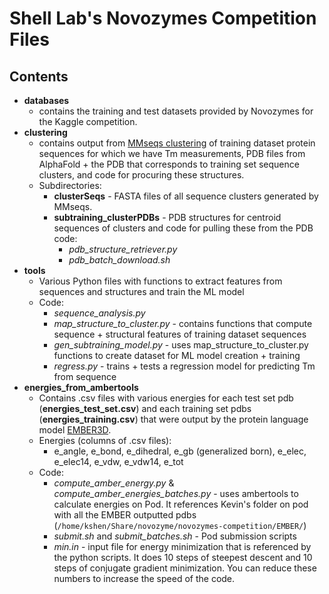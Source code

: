 # Shell Lab's Novozymes Competition Files
## Contents
- **databases**
  - contains the training and test datasets provided by Novozymes for the Kaggle competition.
- **clustering**
  - contains output from [MMseqs clustering](https://academic.oup.com/bioinformatics/article/32/9/1323/1744460) of training dataset protein sequences for which we have Tm measurements, PDB files from AlphaFold + the PDB that corresponds to training set sequence clusters, and code for procuring these structures.
  - Subdirectories:
    - **clusterSeqs** - FASTA files of all sequence clusters generated by MMseqs.
    - **subtraining_clusterPDBs** - PDB structures for centroid sequences of clusters and code for pulling these from the PDB code:
      - *pdb_structure_retriever.py*
      - *pdb_batch_download.sh*
- **tools**
  - Various Python files with functions to extract features from sequences and structures and train the ML model
  - Code:
    - *sequence_analysis.py*
    - *map_structure_to_cluster.py* - contains functions that compute sequence + structural features of training dataset sequences
    - *gen_subtraining_model.py* - uses map_structure_to_cluster.py functions to create dataset for ML model creation + training
    - *regress.py* - trains + tests a regression model for predicting Tm from sequence
- **energies_from_ambertools**
  - Contains .csv files with various energies for each test set pdb (**energies_test_set.csv**) and each training set pdbs (**energies_training.csv**) that were output by the protein language model [EMBER3D](https://github.com/kWeissenow/EMBER3D).
  - Energies (columns of .csv files):
    - e_angle, e_bond, e_dihedral, e_gb (generalized born), e_elec, e_elec14, e_vdw, e_vdw14, e_tot
  - Code:
    - *compute_amber_energy.py* & *compute_amber_energies_batches.py* - uses ambertools to calculate energies on Pod. It references Kevin's folder on pod with all the EMBER outputted pdbs (`/home/kshen/Share/novozyme/novozymes-competition/EMBER/`)
    - *submit.sh* and *submit_batches.sh* - Pod submission scripts
    - *min.in* - input file for energy minimization that is referenced by the python scripts. It does 10 steps of steepest descent and 10 steps of conjugate gradient minimization. You can reduce these numbers to increase the speed of the code.

